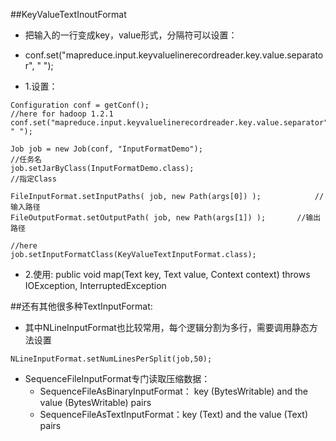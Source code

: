 ##KeyValueTextInoutFormat

- 把输入的一行变成key，value形式，分隔符可以设置：
- conf.set("mapreduce.input.keyvaluelinerecordreader.key.value.separator", " ");

- 1.设置：

```
Configuration conf = getConf();
//here for hadoop 1.2.1
conf.set("mapreduce.input.keyvaluelinerecordreader.key.value.separator", " ");

Job job = new Job(conf, "InputFormatDemo");								//任务名
job.setJarByClass(InputFormatDemo.class);								//指定Class

FileInputFormat.setInputPaths( job, new Path(args[0]) );			//输入路径
FileOutputFormat.setOutputPath( job, new Path(args[1]) );		//输出路径

//here
job.setInputFormatClass(KeyValueTextInputFormat.class);
```

- 2.使用:
public void map(Text key, Text value, Context context) throws IOException, InterruptedException

##还有其他很多种TextInputFormat:

- 其中NLineInputFormat也比较常用，每个逻辑分割为多行，需要调用静态方法设置

```
NLineInputFormat.setNumLinesPerSplit(job,50);
```

- SequenceFileInputFormat专门读取压缩数据：
  - SequenceFileAsBinaryInputFormat： key (BytesWritable) and the value (BytesWritable) pairs
  - SequenceFileAsTextInputFormat：key (Text) and the value (Text) pairs
